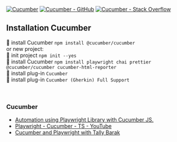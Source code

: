 [![Cucumber](https://img.shields.io/badge/Documentation-Cucumber-23d96c.svg?logo=Cucumber)](https://cucumber.io/)
[![Cucumber - GitHub](https://img.shields.io/badge/GitHub-Cucumber-23d96c.svg?logo=github)](https://github.com/cucumber)
[![Cucumber - Stack Overflow](https://img.shields.io/badge/stackoverflow-Cucumber-e87922.svg?logo=stackoverflow)](https://stackoverflow.com/questions/tagged/cucumber)

## Installation Cucumber

:small_orange_diamond: install Cucumber `npm install @cucumber/cucumber`  
or new project:  
:small_orange_diamond: init project `npm init --yes`  
:small_orange_diamond: install Cucumber `npm install playwright chai prettier @cucumber/cucumber cucumber-html-reporter`  
:small_orange_diamond: install plug-in `Cucumber`  
:small_orange_diamond: install plug-in `Cucumber (Gherkin) Full Support`

<br>

### Cucumber

- [Automation using Playwright Library with Cucumber JS.](https://www.indiumsoftware.com/blog/automation-using-playwright-library-with-cucumber-js/)
- [Playwright - Cucumber - TS - YouTube](https://www.youtube.com/watch?v=bfWXNLqKlvA&list=PL699Xf-_ilW6KgK-S1l9ynOnBGiZl2Bsk)
- [Cucumber and Playwright with Tally Barak](https://www.youtube.com/watch?v=PUVFmhYJNJA)

